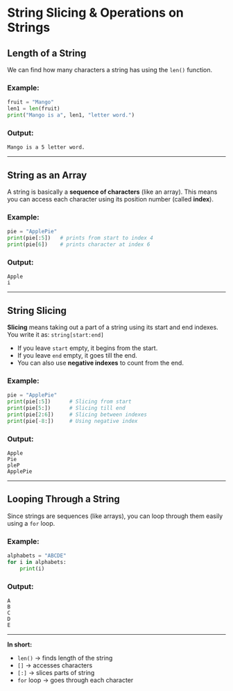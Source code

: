 # String Slicing & Operations on Strings

## Length of a String  
We can find how many characters a string has using the `len()` function.

### Example:
```python
fruit = "Mango"
len1 = len(fruit)
print("Mango is a", len1, "letter word.")
````

### Output:

```
Mango is a 5 letter word.
```

---

## String as an Array

A string is basically a **sequence of characters** (like an array).
This means you can access each character using its position number (called **index**).

### Example:

```python
pie = "ApplePie"
print(pie[:5])   # prints from start to index 4
print(pie[6])    # prints character at index 6
```

### Output:

```
Apple
i
```

---

## String Slicing

**Slicing** means taking out a part of a string using its start and end indexes.
You write it as: `string[start:end]`

* If you leave `start` empty, it begins from the start.
* If you leave `end` empty, it goes till the end.
* You can also use **negative indexes** to count from the end.

### Example:

```python
pie = "ApplePie"
print(pie[:5])      # Slicing from start
print(pie[5:])      # Slicing till end
print(pie[2:6])     # Slicing between indexes
print(pie[-8:])     # Using negative index
```

### Output:

```
Apple
Pie
pleP
ApplePie
```

---

## Looping Through a String

Since strings are sequences (like arrays), you can loop through them easily using a `for` loop.

### Example:

```python
alphabets = "ABCDE"
for i in alphabets:
    print(i)
```

### Output:

```
A
B
C
D
E
```

---

**In short:**

* `len()` → finds length of the string
* `[]` → accesses characters
* `[:]` → slices parts of string
* `for` loop → goes through each character
